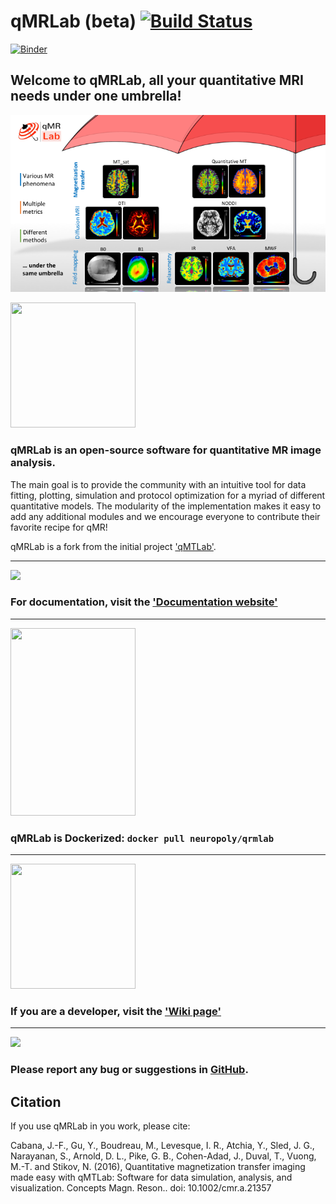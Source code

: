 # qMRLab (beta) [![Build Status](https://travis-ci.org/neuropoly/qMRLab.svg?branch=master)](https://travis-ci.org/neuropoly/qMRLab)
[![Binder](https://mybinder.org/badge.svg)](https://mybinder.org/v2/gh/neuropoly/qMRLab/bids?filepath=mt_sat_example.ipynb)


## Welcome to qMRLab, all your quantitative MRI needs under one umbrella!

[<img src="qMRLab-intro.png" width="1000">](https://www.youtube.com/watch?v=-yrbtCYDorI)

[<img src="https://image.flaticon.com/icons/svg/504/504197.svg" width="200" height="200">](https://www.neuro.polymtl.ca/home)

### qMRLab is an open-source software for quantitative MR image analysis. 

The main goal is to provide the community with an intuitive tool for data fitting, plotting, simulation and protocol optimization for a myriad of different quantitative models.
The modularity of the implementation makes it easy to add any additional modules and we encourage everyone to contribute their favorite recipe for qMR!

qMRLab is a fork from the initial project ['qMTLab'](https://github.com/neuropoly/qMTLab).  
***
[![](https://media.readthedocs.com/corporate/img/header-logo.png)](http://qmrlab.readthedocs.io/)

### For **documentation**, visit the ['Documentation website'](http://qmrlab.readthedocs.io/)

***
[<img src="https://github.com/agahkarakuzu/agahkarakuzu.github.io/blob/master/dockerqMR.png?raw=true" width="200" height="300">](https://hub.docker.com/r/neuropoly/qmrlab/)

### qMRLab is Dockerized: `docker pull neuropoly/qrmlab`
***

[<img src="https://image.flaticon.com/icons/svg/249/249168.svg" width="200" height="200">](https://github.com/neuropoly/qMRLab/wiki)


### If you are a developer, visit the ['Wiki page'](https://github.com/neuropoly/qMRLab/wiki) 

***
[![](https://leantesting.com/wp-content/uploads/2015/04/logo-email-e1430168687881.png)](https://github.com/neuropoly/qMRLab/issues)

### Please report any bug or suggestions in [GitHub](https://github.com/neuropoly/qMRLab/issues).
    

## Citation

If you use qMRLab in you work, please cite:

Cabana, J.-F., Gu, Y., Boudreau, M., Levesque, I. R., Atchia, Y., Sled, J. G., Narayanan, S., Arnold, D. L., Pike, G. B., Cohen-Adad, J., Duval, T., Vuong, M.-T. and Stikov, N. (2016), Quantitative magnetization transfer imaging made easy with qMTLab: Software for data simulation, analysis, and visualization. Concepts Magn. Reson.. doi: 10.1002/cmr.a.21357

